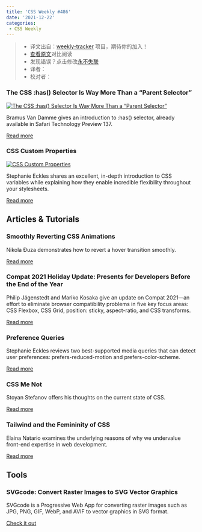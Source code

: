 ```yaml
---
title: 'CSS Weekly #486'
date: '2021-12-22'
categories:
 - CSS Weekly
---
```

> * 译文出自：[weekly-tracker](https://github.com/FEDarling/weekly-tracker) 项目，期待你的加入！
> * [查看原文](https://css-weekly.com/issue-486/)对比阅读
> * 发现错误？点击修改[永不失联](https://github.com/FEDarling/weekly-tracker/blob/main/weeklys/css_weekly/486/README.md)
> * 译者：
> * 校对者：

### The CSS :has() Selector Is Way More Than a “Parent Selector”

[![The CSS :has() Selector Is Way More Than a “Parent Selector”](https://css-weekly.com/wp-content/uploads/2021/12/the-css-has-selector-is-way-more-than-a-parent-selector.jpg)](https://www.bram.us/2021/12/21/the-css-has-selector-is-way-more-than-a-parent-selector/?utm_source=CSS-Weekly&utm_campaign=Issue-486&utm_medium=web)

Bramus Van Damme gives an introduction to :has() selector, already available in Safari Technology Preview 137.

[Read more](https://www.bram.us/2021/12/21/the-css-has-selector-is-way-more-than-a-parent-selector/?utm_source=CSS-Weekly&utm_campaign=Issue-486&utm_medium=web)

### CSS Custom Properties

[![CSS Custom Properties](https://css-weekly.com/wp-content/uploads/2021/12/css-custom-properties.jpg)](https://12daysofweb.dev/2021/css-custom-properties/?utm_source=CSS-Weekly&utm_campaign=Issue-486&utm_medium=web)

Stephanie Eckles shares an excellent, in-depth introduction to CSS variables while explaining how they enable incredible flexibility throughout your stylesheets.

[Read more](https://12daysofweb.dev/2021/css-custom-properties/?utm_source=CSS-Weekly&utm_campaign=Issue-486&utm_medium=web)

## Articles & Tutorials

### Smoothly Reverting CSS Animations

Nikola Đuza demonstrates how to revert a hover transition smoothly.

[Read more](https://pragmaticpineapple.com/smoothly-reverting-css-animations/?utm_source=CSS-Weekly&utm_campaign=Issue-486&utm_medium=web)

### Compat 2021 Holiday Update: Presents for Developers Before the End of the Year

Philip Jägenstedt and Mariko Kosaka give an update on Compat 2021—an effort to eliminate browser compatibility problems in five key focus areas: CSS Flexbox, CSS Grid, position: sticky, aspect-ratio, and CSS transforms.

[Read more](https://web.dev/compat2021-holiday-update/?utm_source=CSS-Weekly&utm_campaign=Issue-486&utm_medium=web)

### Preference Queries

Stephanie Eckles reviews two best-supported media queries that can detect user preferences: prefers-reduced-motion and prefers-color-scheme.

[Read more](https://12daysofweb.dev/2021/preference-queries/?utm_source=CSS-Weekly&utm_campaign=Issue-486&utm_medium=web)

### CSS Me Not

Stoyan Stefanov offers his thoughts on the current state of CSS.

[Read more](https://calendar.perfplanet.com/2021/css-me-not/?utm_source=CSS-Weekly&utm_campaign=Issue-486&utm_medium=web)

### Tailwind and the Femininity of CSS

Elaina Natario examines the underlying reasons of why we undervalue front-end expertise in web development.

[Read more](https://thoughtbot.com/blog/tailwind-and-the-femininity-of-css?utm_source=CSS-Weekly&utm_campaign=Issue-486&utm_medium=web)

## Tools

### SVGcode: Convert Raster Images to SVG Vector Graphics

SVGcode is a Progressive Web App for converting raster images such as JPG, PNG, GIF, WebP, and AVIF to vector graphics in SVG format.

[Check it out](https://web.dev/svgcode/?utm_source=CSS-Weekly&utm_campaign=Issue-486&utm_medium=web)